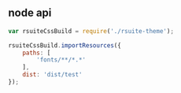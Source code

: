 ## node api
```javascript
var rsuiteCssBuild = require('./rsuite-theme');

rsuiteCssBuild.importResources({
    paths: [
        'fonts/**/*.*'
    ],
    dist: 'dist/test'
});
```
